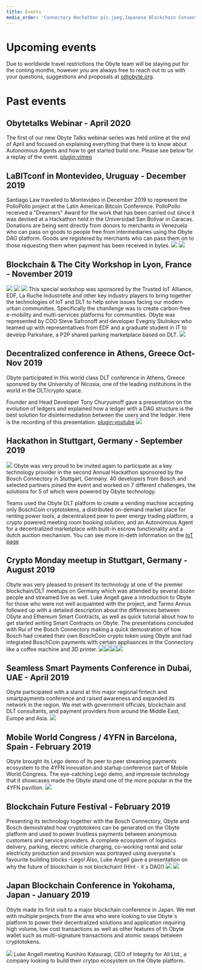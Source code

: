 ```yaml
---
title: Events
media_order: 'Connectory Hackathon pic.jpeg,Japanese Blockchain Convention Jan 2019.jpg,Seamless Smart Payments Dubai April 2019.jpg,4YFN Feb 2019 2.jpg,Blockchain Future Festival Stuttgart Feb 2019 Zhenya set up.jpg,Blockchain Future Festival Stuttgart Feb 2019 Luke pres.jpg,Decentralized Logo wall.jpeg,Tarmo Crypto Monday1.jpeg,Tarmo Crypto Monday3.jpeg,Tarmo Crypto Monday2.jpeg,Rui Connectory CryptoMonday.jpeg,Lyon Hackathon 1.jpg,Lyon Hackathon presentation.jpeg,Lyon Hackathon2.jpg,Lyon Hackathon ParkShare Diagram.png,PolloPollo B4H-Award.png,PolloPollo1.jpg'
---
```


# Upcoming events
Due to worldwide travel restrictions the Obyte team will be staying put for the coming months, however you are always free to reach out to us with your questions, suggestions and proposals at o@obyte.org.
 
# Past events
 
## Obytetalks Webinar - April 2020
The first of our new Obyte Talks webinar series was held online at the end of April and focused on explaining everything that there is to know about Autonomous Agents and how to get started build one.  Please see below for a replay of the event.
[plugin:vimeo](https://vimeo.com/https://vimeo.com/user113723827/review/415926311/e895f40756) 

 ## LaBITconf in Montevideo, Uruguay - December 2019
Santiago Law travelled to Montevideo in December 2019 to represent the PolloPollo project at the Latin American Bitcoin Conference. PolloPollo received a "Dreamers" Award for the work that has been carried out since it was devised at a Hackathon held in the Universidad San Bolivar in Caracas.  Donations are being sent directly from donors to merchants in Venezuela who can pass on goods to people free from intermediaries using the Obyte DAG platform. Goods are registered by merchants who can pass them on to those requesting them when payment has been received in bytes. 
![](PolloPollo%20B4H-Award.png) ![](PolloPollo1.jpg)

## Blockchain & The City Workshop in Lyon, France - November 2019
 ![](Lyon%20Hackathon%201.jpg) ![](Lyon%20Hackathon2.jpg) ![](Lyon%20Hackathon%20presentation.jpeg)
This special workshop was sponsored by the Trusted IoT Alliance, EDF, La Ruche Industrielle and other key industry players to bring together the technologies of IoT and DLT to help solve issues facing our modern urban communities. Specifically the chanllenge was to create carbon-free e-mobility and multi-services platforms for communities. Obyte was represented by COO Steve Safronoff and developer Evegniy Stulnikov who teamed up with representatives from EDF and a graduate student in IT to develop Parkshare, a P2P shared parking marketplace based on DLT.
 ![](Lyon%20Hackathon%20ParkShare%20Diagram.png)
 
## Decentralized conference in Athens, Greece Oct-Nov 2019
Obyte participated in this world class DLT conference in Athens, Greece sponsred by the University of Nicosia, one of the leading institutions in the world in the DLT/crypto space.

Founder and Head Developer Tony Churyumoff gave a presentation on the evolution of ledgers and explained how a ledger with a DAG structure is the best solution for disintermediation between the users and the ledger.  Here is the recording of this presentation.
[plugin:youtube](https://www.youtube.com/watch?v=2RWf7kwox2Y&t=10s) ![](Decentralized%20Logo%20wall.jpeg)
 
## Hackathon in Stuttgart, Germany - September 2019
![](Connectory%20Hackathon%20pic.jpeg)
Obyte was very proud to be invited again to participate as a key technology provider in the second Annual Hackathon sponsored by the Bosch Connectory in Stuttgart, Germany.  40 developers from Bosch and selected partners joined the event and worked on 7 different challenges, the solutions for 5 of which were powered by Obyte technology.

Teams used the Obyte DLT platform to create a vending machine accepting only BoschCoin cryptotokens, a distributed on-demand market place for renting power tools, a decentralized peer to peer energy trading platform, a crypto powered meeting room booking solution, and an Autonomous Agent for a decentralized marketplace with built-in escrow functionality and a dutch auction mechanism.  You can see more in-deth information on the [IoT page](https://next.obyte.org/admin/pages/iot)

## Crypto Monday meetup in Stuttgart, Germany - August 2019
Obyte was very pleased to present its technology at one of the premier blockchain/DLT meetups on Germany which was attended by several dozen people and streamed live as well. Luke Angell gave a introduction to Obyte for those who were not well acquainted with the project, and Tarmo Annus followed up with a detailed description about the differences between Obyte and Ethereum Smart Contracts, as well as quick tutorial about how to get started writing Smart Contracts on Obyte. The presentations concluded with Rui of the Bosch Connectory making a quick demostration of how Bosch had created their own BoschCoin crypto token using Obyte and had integrated BoschCoin payments with certain appliaances in the Connectory like a coffee machine and 3D printer.
![](Tarmo%20Crypto%20Monday1.jpeg)![](Tarmo%20Crypto%20Monday3.jpeg)![](Tarmo%20Crypto%20Monday2.jpeg)![](Rui%20Connectory%20CryptoMonday.jpeg)

## Seamless Smart Payments Conference in Dubai, UAE - April 2019
Obyte participated with a stand at this major regional fintech and smartpayments conference and raised awareness and expanded its network in the region.  We met with government officials, blockchain and DLT consultants, and payment providers from around the Middle East, Europe and Asia.
![](Seamless%20Smart%20Payments%20Dubai%20April%202019.jpg)

## Mobile World Congress / 4YFN in Barcelona, Spain - February 2019
Obyte brought its Lego demo of its peer to peer streaming payments ecosystem to the 4YFN innovation and startup conference part of Mobile World Congress.  The eye-catching Lego demo, and impressie technology that it showcases made the Obyte stand one of the more popular in the the 4YFN pavillion.
![](4YFN%20Feb%202019%202.jpg)

## Blockchain Future Festival - February 2019
Presenting its technology together with the Bosch Connectory, Obyte and Bosch demostrated how cryptotokens can be generated on the Obyte platform and used to power trustless payments between anonymous customers and service providers.  A complete ecosystem of logistics delivery, parking, electric vehicle charging, co-working rental and solar electricity production and provision was portrayed using everyone´s favourite building blocks -Lego!  Also, Luke Angell gave a presentation on why the future of blockchain is not blockchain! (Hint - it´s DAG!)
![](Blockchain%20Future%20Festival%20Stuttgart%20Feb%202019%20Zhenya%20set%20up.jpg) ![](Blockchain%20Future%20Festival%20Stuttgart%20Feb%202019%20Luke%20pres.jpg)

## Japan Blockchain Conference in Yokohama, Japan - January 2019
Obyte made its first visit to a major blockchain conference in Japan.  We met with multiple projects from the area who were looking to use Obyte´s platform to power their decentralized solutions and application requiring high volume, low cost transactions as well as other features of th Obyte wallet such as multi-signature transactions and atomic swaps between cryptotokens.

![](Japanese%20Blockchain%20Convention%20Jan%202019.jpg)
Luke Angell meeting Kunihiro Katsuragi, CEO of Integrity for All Ltd., a company looking to build their crytpo ecosystem on the Obyte platform.